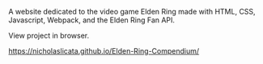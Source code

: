 A website dedicated to the video game Elden Ring made with HTML, CSS, Javascript, Webpack, and the Elden Ring Fan API.

View project in browser. 

https://nicholaslicata.github.io/Elden-Ring-Compendium/
